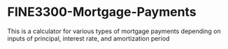 # FINE3300-Mortgage-Payments
This is a calculator for various types of mortgage payments depending on inputs of principal, interest rate, and amortization period
